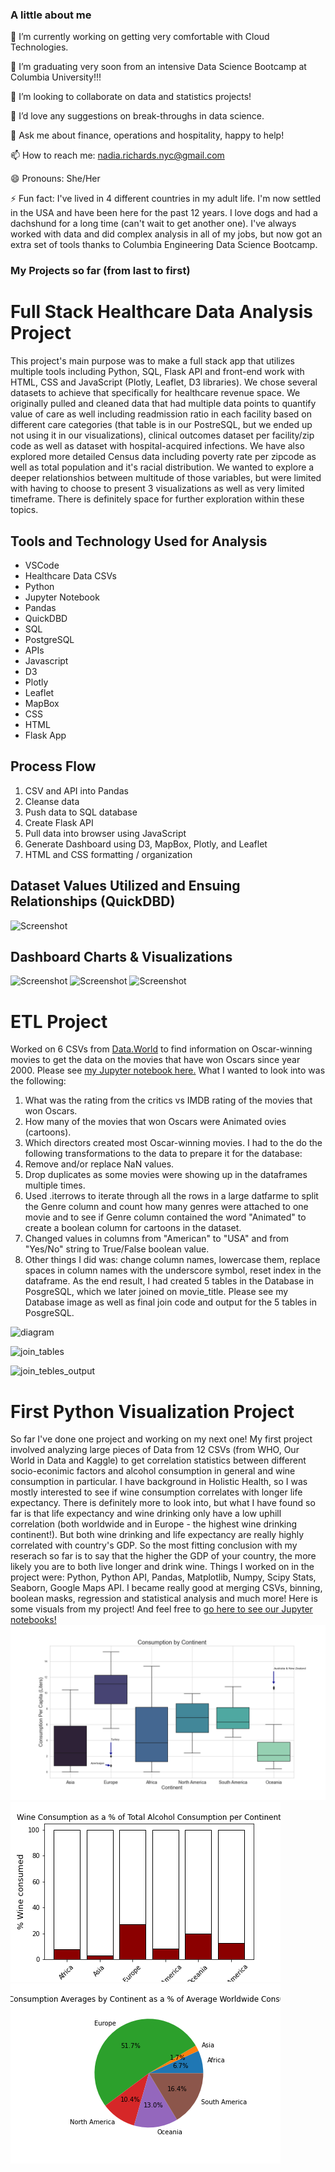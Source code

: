 ### A little about me
🔭 I’m currently working on getting very comfortable with Cloud Technologies.

🌱 I’m graduating very soon from an intensive Data Science Bootcamp at Columbia University!!!

👯 I’m looking to collaborate on data and statistics projects!

🤔 I’d love any suggestions on break-throughs in data science.

💬 Ask me about finance, operations and hospitality, happy to help!

📫 How to reach me: nadia.richards.nyc@gmail.com

😄 Pronouns: She/Her

⚡ Fun fact: I've lived in 4 different countries in my adult life. I'm now settled in the USA and have been here for the past 12 years. I love dogs and had a dachshund for a long time (can't wait to get another one). I've always worked with data and did complex analysis in all of my jobs, but now got an extra set of tools thanks to Columbia Engineering Data Science Bootcamp.

### My Projects so far (from last to first)

# Full Stack Healthcare Data Analysis Project

This project's main purpose was to make a full stack app that utilizes multiple tools including Python, SQL, Flask API and front-end work with HTML, CSS and JavaScript (Plotly, Leaflet, D3 libraries). We chose several datasets to achieve that specifically for healthcare revenue space. We originally pulled and cleaned data that had multiple data points to quantify value of care as well including readmission ratio in each facility based on different care categories (that table is in our PostreSQL, but we ended up not using it in our visualizations), clinical outcomes dataset  per facility/zip code as well as dataset with hospital-acquired infections. We have also explored more detailed Census data including poverty rate per zipcode as well as total population and it's racial distribution. We wanted to explore a deeper relationshios between multitude of those variables, but were limited with having to choose to present 3 visualizations as well as very limited timeframe. There is definitely space for further exploration within these topics. 

## Tools and Technology Used for Analysis

* VSCode
* Healthcare Data CSVs
* Python
* Jupyter Notebook
* Pandas
* QuickDBD
* SQL
* PostgreSQL
* APIs
* Javascript
* D3
* Plotly
* Leaflet
* MapBox
* CSS
* HTML
* Flask App


## Process Flow

1. CSV and API into Pandas
2. Cleanse data
3. Push data to SQL database
4. Create Flask API
5. Pull data into browser using JavaScript
6. Generate Dashboard using D3, MapBox, Plotly, and Leaflet
7. HTML and CSS formatting / organization


## Dataset Values Utilized and Ensuing Relationships (QuickDBD) 
![Screenshot](https://github.com/nadiarichards/project2/blob/main/Noah/QuickDBDv2.JPG)


## Dashboard Charts & Visualizations
![Screenshot](https://github.com/nadiarichards/project2/blob/main/Noah/first_third.png)
![Screenshot](https://github.com/nadiarichards/project2/blob/main/Noah/middle_third.png)
![Screenshot](https://github.com/nadiarichards/project2/blob/main/Noah/bottom_third.png)


# ETL Project

Worked on 6 CSVs from [Data.World](https://data.world/) to find information on Oscar-winning movies to get the data on the movies that have won Oscars since year 2000. Please see [my Jupyter notebook here.](https://github.com/nadiarichards/ETL-Project/blob/main/Nadia/Nadias_ETL_notebook.ipynb) What I wanted to look into was the following:
1. What was the rating from the critics vs IMDB rating of the movies that won Oscars.
2. How many of the movies that won Oscars were Animated ovies (cartoons).
3. Which directors created most Oscar-winning movies.
I had to the do the following transformations to the data to prepare it for the database:
1. Remove and/or replace NaN values.
2. Drop duplicates as some movies were showing up in the dataframes multiple times.
3. Used .iterrows to iterate through all the rows in a large datfarme to split the Genre column and count how many genres were attached to one movie and to see if Genre column contained the word "Animated" to create a boolean column for cartoons in the dataset.
4. Changed values in columns from "American" to "USA" and from "Yes/No" string to True/False boolean value.
5. Other things I did was: change column names, lowercase them, replace spaces in column names with the underscore symbol, reset index in the dataframe.
As the end result, I had created 5 tables in the Database in PosgreSQL, which we later joined on movie_title. 
Please see my Database image as well as final join code and output for the 5 tables in PosgreSQL.

![diagram](https://github.com/nadiarichards/ETL-Project/blob/main/Images/diagram.png/)

![join_tables](https://github.com/nadiarichards/ETL-Project/blob/main/Images/final_join_sql.png)

![join_tebles_output](https://github.com/nadiarichards/ETL-Project/blob/main/Images/final_join_output.png)

# First Python Visualization Project

So far I've done one project and working on my next one!
My first project involved analyzing large pieces of Data from 12 CSVs (from WHO, Our World in Data and Kaggle) to get correlation statistics between different socio-econimic factors and alcohol consumption in general and wine consumption in particular. I have background in Holistic Health, so I was mostly interested to see if wine consumption correlates with longer life expectancy. There is definitely more to look into, but what I have found so far is that life expectancy and wine drinking only have a low uphill correlation (both worldwide and in Europe - the highest wine drinking continent!). But both wine drinking and life expectancy are really highly correlated with country's GDP. So the most fitting conclusion with my reserach so far is to say that the higher the GDP of your country, the more likely you are to both live longer and drink wine. Things I worked on in the project were: Python, Python API, Pandas, Matplotlib, Numpy, Scipy Stats, Seaborn, Google Maps API. I became really good at merging CSVs, binning, boolean masks, regression and statistical analysis and much more!
Here is some visuals from my project! And feel free to [go here to see our Jupyter notebooks!](https://github.com/nadiarichards/data-analysis-project-1/tree/main/Finalized_project_work)
![](https://github.com/nadiarichards/data-analysis-project-1/blob/main/Finalized_project_work/Images/4_continent_boxplot.png)
![](https://github.com/nadiarichards/data-analysis-project-1/blob/main/Finalized_project_work/Images/wine_consumption%20as_%25_of_total_alcohol_consumption_per_continent_bar_graph.png)
![](https://github.com/nadiarichards/data-analysis-project-1/blob/main/Finalized_project_work/Images/wine_consumption_averages_by_continent_as_a_%25_of_total_worldwide_consumption_pie_chart.png)

